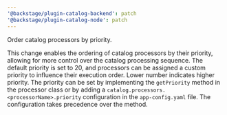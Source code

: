 ```yaml
---
'@backstage/plugin-catalog-backend': patch
'@backstage/plugin-catalog-node': patch
---
```


Order catalog processors by priority.

This change enables the ordering of catalog processors by their priority,
allowing for more control over the catalog processing sequence.
The default priority is set to 20, and processors can be assigned a custom
priority to influence their execution order. Lower number indicates higher priority.
The priority can be set by implementing the `getPriority` method in the processor class
or by adding a `catalog.processors.<processorName>.priority` configuration
in the `app-config.yaml` file. The configuration takes precedence over the method.

